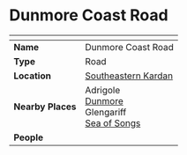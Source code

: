 # Dunmore Coast Road

| []() | |
| --- | --- |
| **Name** | Dunmore Coast Road |
| **Type** | Road |
| **Location** | [Southeastern Kardan](../regions/southeastern-kardan.md) |
| **Nearby Places** | Adrigole<br>[Dunmore](../settlements/cities/dunmore.md)<br>Glengariff<br>[Sea of Songs](../topography/seas-oceans/sea-of-songs.md) |
| **People** | |
